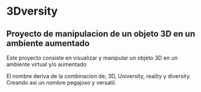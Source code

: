 # 3Dversity
## Proyecto de manipulacion de un objeto 3D en un ambiente aumentado

Este proyecto consiste en visualizar y manipular un objeto 3D en un ambiente virtual y/o aumentado

El nombre deriva de la combinacion de; 3D, University, reality y diversity. Creando asi un nombre pegajoso y versatil.